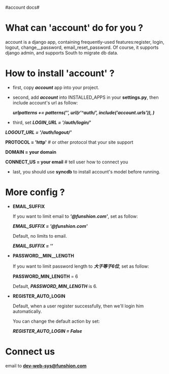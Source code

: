 #account docs#
# What can 'account' do for you ? #
account is a django app, containing frequently-used   features:register, login, logout, change__password,
 email_reset_password. Of course, it supports django admin, and supports South
to migrate db data.

# How to install 'account' ? #

- first, copy ***account*** app into your project.
- second, add ***account*** into INSTALLED_APPS in your **settings.py**, then include account's url as follow:

   ***urlpatterns += patterns('',
                        url(r'^auth/', include('account.urls')),
                        )***

- third, set ***LOGIN_URL = '/auth/login/'*** 

 ***LOGOUT_URL = '/auth/logout/'***

  **PROTOCOL = 'http'**  # or other protocol that your site support

  **DOMAIN = your domain**

  **CONNECT_US = your email**  #  tell user how to connect you
	
- last, you should use **syncdb** to install account's model before running.

# More config ?  #
- **EMAIL_SUFFIX**

   If you want to limit email to ***'@funshion.com'***, set as follow: 

    ***EMAIL_SUFFIX = '@funshion.com'***

   Default, no limits to email. 

    ***EMAIL_SUFFIX = ''***

- **PASSWORD__MIN__LENGTH**

   If you want to limit password length to ***大于等于6位***, set as follow:

    **PASSWORD_MIN_LENGTH** = 6
   
   Default, ***PASSWORD_MIN_LENGTH*** is 6.
 
- **REGISTER_AUTO_LOGIN**
  
   Default, when a user register successfully, then we'll login him automatically.

   You can change the default action by set: 

   ***REGISTER_AUTO_LOGIN = False***

# Connect us #


email to **dev-web-sys@funshion.com**



